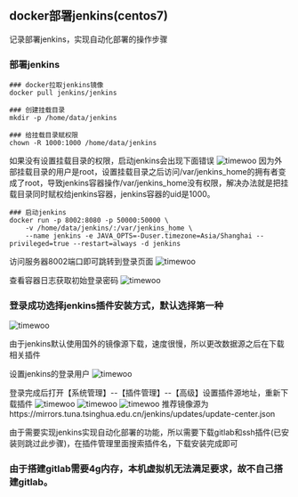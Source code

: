 ## docker部署jenkins(centos7)
记录部署jenkins，实现自动化部署的操作步骤

### 部署jenkins
```
### docker拉取jenkins镜像
docker pull jenkins/jenkins

### 创建挂载目录
mkdir -p /home/data/jenkins

### 给挂载目录赋权限
chown -R 1000:1000 /home/data/jenkins
```
如果没有设置挂载目录的权限，启动jenkins会出现下面错误
![timewoo](https://timewoo.github.io/images/jenkins1.png)
因为外部挂载目录的用户是root，设置挂载目录之后访问/var/jenkins_home的拥有者变成了root，导致jenkins容器操作/var/jenkins_home没有权限，解决办法就是把挂载目录同时赋权给jenkins容器，jenkins容器的uid是1000。

```
### 启动jenkins
docker run -p 8002:8080 -p 50000:50000 \
	-v /home/data/jenkins/:/var/jenkins_home \
	--name jenkins -e JAVA_OPTS=-Duser.timezone=Asia/Shanghai --privileged=true --restart=always -d jenkins
```

访问服务器8002端口即可跳转到登录页面
![timewoo](https://timewoo.github.io/images/jenkins2.png)

查看容器日志获取初始登录密码
![timewoo](https://timewoo.github.io/images/jenkins3.png)

### 登录成功选择jenkins插件安装方式，默认选择第一种
![timewoo](https://timewoo.github.io/images/jenkins4.png)

由于jenkins默认使用国外的镜像源下载，速度很慢，所以更改数据源之后在下载相关插件

设置jenkins的登录用户
![timewoo](https://timewoo.github.io/images/jenkins5.png)

登录完成后打开【系统管理】--【插件管理】--【高级】设置插件源地址，重新下载插件
![timewoo](https://timewoo.github.io/images/jenkins6.png)
![timewoo](https://timewoo.github.io/images/jenkins7.png)
![timewoo](https://timewoo.github.io/images/jenkins8.png)
推荐镜像源为https://mirrors.tuna.tsinghua.edu.cn/jenkins/updates/update-center.json

由于需要实现jenkins实现自动化部署的功能，所以需要下载gitlab和ssh插件(已安装则跳过此步骤)，在插件管理里面搜索插件名，下载安装完成即可

### 由于搭建gitlab需要4g内存，本机虚拟机无法满足要求，故不自己搭建gitlab。